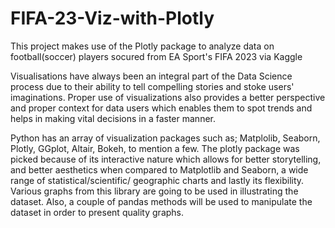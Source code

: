 # FIFA-23-Viz-with-Plotly
This project makes use of the  Plotly package to analyze data on football(soccer) players socured from EA Sport's FIFA 2023 via Kaggle

Visualisations have always been an integral part of the Data Science process due to their ability to tell compelling stories and stoke users' imaginations. Proper use of visualizations also provides a better perspective and proper context for data users which enables them to spot trends and helps in making vital decisions in a faster manner.

Python has an array of visualization packages such as; Matplolib, Seaborn, Plotly, GGplot, Altair, Bokeh, to mention a few. The plotly package was picked because of its interactive nature which allows for better storytelling, and better aesthetics when compared to Matplotlib and Seaborn, a wide range of statistical/scientific/ geographic charts and lastly its flexibility. Various graphs from this library are going to be used in illustrating the dataset. Also, a couple of pandas methods will be used to manipulate the dataset in order to present quality graphs.

